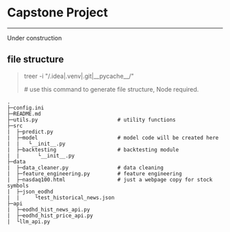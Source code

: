 # Capstone Project

---
Under construction


## file structure
> <p>treer -i "/.idea|.venv|.git|__pycache__/"</p>
> # use this command to generate file structure, Node required.
```
.
├─config.ini
├─README.md
├─utils.py                          # utility functions
├─src
|  ├─predict.py
|  ├─model                          # model code will be created here
|  |   └__init__.py
|  ├─backtesting                    # backtesting module
|  |      └__init__.py
├─data
|  ├─data_cleaner.py                # data cleaning
|  ├─feature_engineering.py         # feature engineering
|  ├─nasdaq100.html                 # just a webpage copy for stock symbols
|  ├─json_eodhd
|  |     └test_historical_news.json
├─api
|  ├─eodhd_hist_news_api.py
|  ├─eodhd_hist_price_api.py
|  └llm_api.py
```

